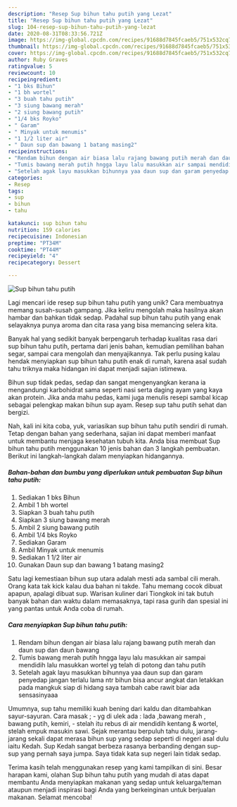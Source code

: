 ```yaml
---
description: "Resep Sup bihun tahu putih yang Lezat"
title: "Resep Sup bihun tahu putih yang Lezat"
slug: 104-resep-sup-bihun-tahu-putih-yang-lezat
date: 2020-08-31T08:33:56.721Z
image: https://img-global.cpcdn.com/recipes/91688d7845fcaeb5/751x532cq70/sup-bihun-tahu-putih-foto-resep-utama.jpg
thumbnail: https://img-global.cpcdn.com/recipes/91688d7845fcaeb5/751x532cq70/sup-bihun-tahu-putih-foto-resep-utama.jpg
cover: https://img-global.cpcdn.com/recipes/91688d7845fcaeb5/751x532cq70/sup-bihun-tahu-putih-foto-resep-utama.jpg
author: Ruby Graves
ratingvalue: 5
reviewcount: 10
recipeingredient:
- "1 bks Bihun"
- "1 bh wortel"
- "3 buah tahu putih"
- "3 siung bawang merah"
- "2 siung bawang putih"
- "1/4 bks Royko"
- " Garam"
- " Minyak untuk menumis"
- "1 1/2 liter air"
- " Daun sup dan bawang 1 batang masing2"
recipeinstructions:
- "Rendam bihun dengan air biasa lalu rajang bawang putih merah dan daun sup dan daun bawang"
- "Tumis bawang merah putih hngga layu lalu masukkan air sampai mendidih lalu masukkan wortel yg telah di potong dan tahu putih"
- "Setelah agak layu masukkan bihunnya yaa daun sup dan garam penyedap jangan terlalu lama ntr bihun bisa ancur angkat dan letakkan pada mangkuk siap di hidang saya tambah cabe rawit biar ada sensasinyaaa"
categories:
- Resep
tags:
- sup
- bihun
- tahu

katakunci: sup bihun tahu 
nutrition: 159 calories
recipecuisine: Indonesian
preptime: "PT34M"
cooktime: "PT44M"
recipeyield: "4"
recipecategory: Dessert

---
```



![Sup bihun tahu putih](https://img-global.cpcdn.com/recipes/91688d7845fcaeb5/751x532cq70/sup-bihun-tahu-putih-foto-resep-utama.jpg)

Lagi mencari ide resep sup bihun tahu putih yang unik? Cara membuatnya memang susah-susah gampang. Jika keliru mengolah maka hasilnya akan hambar dan bahkan tidak sedap. Padahal sup bihun tahu putih yang enak selayaknya punya aroma dan cita rasa yang bisa memancing selera kita.

Banyak hal yang sedikit banyak berpengaruh terhadap kualitas rasa dari sup bihun tahu putih, pertama dari jenis bahan, kemudian pemilihan bahan segar, sampai cara mengolah dan menyajikannya. Tak perlu pusing kalau hendak menyiapkan sup bihun tahu putih enak di rumah, karena asal sudah tahu triknya maka hidangan ini dapat menjadi sajian istimewa.

Bihun sup tidak pedas, sedap dan sangat mengenyangkan kerana ia mengandungi karbohidrat sama seperti nasi serta daging ayam yang kaya akan protein. Jika anda mahu pedas, kami juga menulis resepi sambal kicap sebagai pelengkap makan bihun sup ayam. Resep sup tahu putih sehat dan bergizi.


Nah, kali ini kita coba, yuk, variasikan sup bihun tahu putih sendiri di rumah. Tetap dengan bahan yang sederhana, sajian ini dapat memberi manfaat untuk membantu menjaga kesehatan tubuh kita. Anda bisa membuat Sup bihun tahu putih menggunakan 10 jenis bahan dan 3 langkah pembuatan. Berikut ini langkah-langkah dalam menyiapkan hidangannya.

<!--inarticleads1-->

##### Bahan-bahan dan bumbu yang diperlukan untuk pembuatan Sup bihun tahu putih:

1. Sediakan 1 bks Bihun
1. Ambil 1 bh wortel
1. Siapkan 3 buah tahu putih
1. Siapkan 3 siung bawang merah
1. Ambil 2 siung bawang putih
1. Ambil 1/4 bks Royko
1. Sediakan  Garam
1. Ambil  Minyak untuk menumis
1. Sediakan 1 1/2 liter air
1. Gunakan  Daun sup dan bawang 1 batang masing2


Satu lagi kemestiaan bihun sup utara adalah mesti ada sambal cili merah. Orang kata tak kick kalau dua bahan ni takde. Tahu memang cocok dibuat apapun, apalagi dibuat sup. Warisan kuliner dari Tiongkok ini tak butuh banyak bahan dan waktu dalam memasaknya, tapi rasa gurih dan spesial ini yang pantas untuk Anda coba di rumah. 

<!--inarticleads2-->

##### Cara menyiapkan Sup bihun tahu putih:

1. Rendam bihun dengan air biasa lalu rajang bawang putih merah dan daun sup dan daun bawang
1. Tumis bawang merah putih hngga layu lalu masukkan air sampai mendidih lalu masukkan wortel yg telah di potong dan tahu putih
1. Setelah agak layu masukkan bihunnya yaa daun sup dan garam penyedap jangan terlalu lama ntr bihun bisa ancur angkat dan letakkan pada mangkuk siap di hidang saya tambah cabe rawit biar ada sensasinyaaa


Umumnya, sup tahu memiliki kuah bening dari kaldu dan ditambahkan sayur-sayuran. Cara masak ; - yg di ulek ada : lada ,bawang merah , bawang putih, kemiri, - stelah itu rebus di air mendidih kentang &amp; wortel, stelah empuk masukin sawi. Sejak merantau berpuluh tahu dulu, jarang-jarang sekali dapat merasa bihun sup yang sedap seperti di negeri asal dulu iaitu Kedah. Sup Kedah sangat berbeza rasanya berbanding dengan sup-sup yang pernah saya jumpa. Saya tidak kata sup negeri lain tidak sedap. 

Terima kasih telah menggunakan resep yang kami tampilkan di sini. Besar harapan kami, olahan Sup bihun tahu putih yang mudah di atas dapat membantu Anda menyiapkan makanan yang sedap untuk keluarga/teman ataupun menjadi inspirasi bagi Anda yang berkeinginan untuk berjualan makanan. Selamat mencoba!
